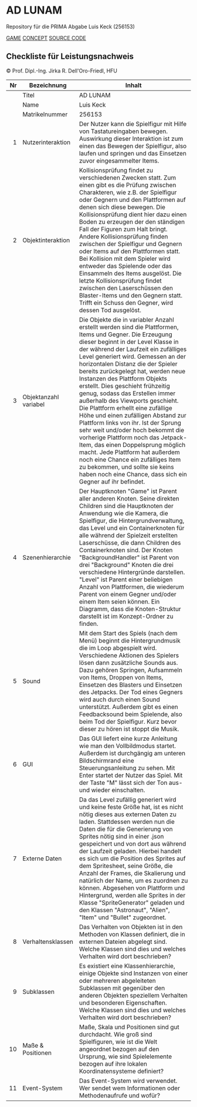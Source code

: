 # AD LUNAM
Repository für die PRIMA Abgabe 
Luis Keck (256153)

[GAME](https://keckluis.github.io/AdLunam/Code/index.html)
[CONCEPT](https://github.com/keckluis/AdLunam/tree/master/AdLunam/Concept)
[SOURCE CODE](https://github.com/keckluis/AdLunam/tree/master/AdLunam/SourceCode)



## Checkliste für Leistungsnachweis
© Prof. Dipl.-Ing. Jirka R. Dell'Oro-Friedl, HFU

| Nr | Bezeichnung           | Inhalt                                                                                                                                                                                                                                                                         |
|---:|-----------------------|--------------------------------------------------------------------------------------------------------------------------------------------------------------------------------------------------------------------------------------------------------------------------------|
|    | Titel                 | AD LUNAM
|    | Name                  | Luis Keck
|    | Matrikelnummer        |  256153
|  1 | Nutzerinteraktion     | Der Nutzer kann die Spielfigur mit Hilfe von Tastatureingaben bewegen. Auswirkung dieser Interaktion ist zum einen das Bewegen der Spielfigur, also laufen und springen und das Einsetzen zuvor eingesammelter Items.|
|  2 | Objektinteraktion     | Kollisionsprüfung findet zu verschiedenen Zwecken statt. Zum einen gibt es die Prüfung zwischen Charakteren, wie z.B. der Spielfigur oder Gegnern und den Plattformen auf denen sich diese bewegen. Die Kollisionsprüfung dient hier dazu einen Boden zu erzeugen der den ständigen Fall der Figuren zum Halt bringt. Andere Kollisionsprüfung finden zwischen der Spielfigur und Gegnern oder Items auf den Plattformen statt. Bei Kollision mit dem Spieler wird entweder das Spielende oder das Einsammeln des Items ausgelöst. Die letzte Kollisionsprüfung findet zwischen den Laserschüssen den Blaster-Items und den Gegnern statt. Trifft ein Schuss den Gegner, wird dessen Tod ausgelöst.|
|  3 | Objektanzahl variabel | Die Objekte die in variabler Anzahl erstellt werden sind die Plattformen, Items und Gegner. Die Erzeugung dieser beginnt in der Level Klasse in der während der Laufzeit ein zufälliges Level generiert wird. Gemessen an der horizontalen Distanz die der Spieler bereits zurückgelegt hat, werden neue Instanzen des Plattform Objekts erstellt. Dies geschieht frühzeitig genug, sodass das Erstellen immer außerhalb des Viewports geschieht. Die Plattform erhellt eine zufällige Höhe und einen zufälligen Abstand zur Plattform links von ihr. Ist der Sprung sehr weit und/oder hoch bekommt die vorherige Plattform noch das Jetpack-Item, das einen Doppelsprung möglich macht. Jede Plattform hat außerdem noch eine Chance ein zufälliges Item zu bekommen, und sollte sie keins haben noch eine Chance, dass sich ein Gegner auf ihr befindet.|
|  4 | Szenenhierarchie      | Der Hauptknoten "Game" ist Parent aller anderen Knoten. Seine direkten Children sind die Hauptknoten der Anwendung wie die Kamera, die Spielfigur, die Hintergrundverwaltung, das Level und ein Containerknoten für alle während der Spielzeit erstellten Laserschüsse, die dann Children des Containerknoten sind. Der Knoten "BackgroundHandler" ist Parent von drei "Background" Knoten die drei verschiedene Hintergründe darstellen. "Level" ist Parent einer beliebigen Anzahl von Plattformen, die wiederum Parent von einem Gegner und/oder einem Item seien können. Ein Diagramm, dass die Knoten-Struktur darstellt ist im Konzept-Ordner zu finden.|
|  5 | Sound                 | Mit dem Start des Spiels (nach dem Menü) beginnt die Hintergrundmusik die im Loop abgespielt wird. Verschiedene Aktionen des Spielers lösen dann zusätzliche Sounds aus. Dazu gehören Springen, Aufsammeln von Items, Droppen von Items, Einsetzen des Blasters und Einsetzen des Jetpacks. Der Tod eines Gegners wird auch durch einen Sound unterstützt. Außerdem gibt es einen Feedbacksound beim Spielende, also beim Tod der Spielfigur. Kurz bevor dieser zu hören ist stoppt die Musik.|
|  6 | GUI                   | Das GUI liefert eine kurze Anleitung wie man den Vollbildmodus startet. Außerdem ist durchgängig am unteren Bildschirmrand eine Steuerungsanleitung zu sehen. Mit Enter startet der Nutzer das Spiel. Mit der Taste "M" lässt sich der Ton aus- und wieder einschalten.|
|  7 | Externe Daten         | Da das Level zufällig generiert wird und keine feste Größe hat, ist es nicht nötig dieses aus externen Daten zu laden. Stattdessen werden nun die Daten die für die Generierung von Sprites nötig sind in einer .json gespeichert und von dort aus während der Laufzeit geladen. Hierbei handelt es sich um die Position des Sprites auf dem Spritesheet, seine Größe, die Anzahl der Frames, die Skalierung und natürlich der Name, um es zuordnen zu können. Abgesehen von Plattform und Hintergrund, werden alle Sprites in der Klasse "SpriteGenerator" geladen und den Klassen "Astronaut", "Alien", "Item" und "Bullet" zugeordnet.|
|  8 | Verhaltensklassen     | Das Verhalten von Objekten ist in den Methoden von Klassen definiert, die in externen Dateien abgelegt sind. Welche Klassen sind dies und welches Verhalten wird dort beschrieben?                                                                                             |
|  9 | Subklassen            | Es existiert eine Klassenhierarchie, einige Objekte sind Instanzen von einer oder mehreren abgeleiteten Subklassen mit gegenüber den anderen Objekten speziellem Verhalten und besonderen Eigenschaften. Welche Klassen sind dies und welches Verhalten wird dort beschrieben? |
| 10 | Maße & Positionen     | Maße, Skala und Positionen sind gut durchdacht. Wie groß sind Spielfiguren, wie ist die Welt angeordnet bezogen auf den Ursprung, wie sind Spielelemente bezogen auf ihre lokalen Koordinatensysteme definiert?                                                                |
| 11 | Event-System          | Das Event-System wird verwendet. Wer sendet wem Informationen oder Methodenaufrufe und wofür?                                                                                                                                                                                  |
